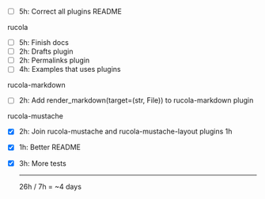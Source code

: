 - [ ] 5h: Correct all plugins README

rucola

- [ ] 5h: Finish docs
- [ ] 2h: Drafts plugin
- [ ] 2h: Permalinks plugin
- [ ] 4h: Examples that uses plugins

rucola-markdown

- [ ] 2h: Add render_markdown(target=(str, File)) to rucola-markdown plugin

rucola-mustache

- [x] 2h: Join rucola-mustache and rucola-mustache-layout plugins 1h
- [x] 1h: Better README
- [x] 3h: More tests

    ---

    26h / 7h = ~4 days